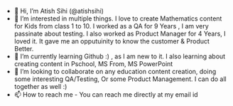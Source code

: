 - 👋 Hi, I’m Atish Sihi (@atishsihi)
- 👀 I’m interested in multiple things. I love to create Mathematics content for Kids from class 1 to 10. I worked as a QA for 9 Years , I am very passinate about testing. I also worked as Product Manager for 4 Years, I loved it. It gave me an opputuinity to know the customer & Product Better.
- 🌱 I’m currently learning Github :) , as I am new to it. I also learning about creating content in Pschool, MS From, MS PowerPoint
- 💞️ I’m looking to collaborate on any education content creation, doing some interesting QA/Testing, Or some Product Management. I can do all together as well :)
- 📫 How to reach me - You can reach me directly at my email id

<!---
atishsihi/atishsihi is a ✨ special ✨ repository because its `README.md` (this file) appears on your GitHub profile.
You can click the Preview link to take a look at your changes.
--->
